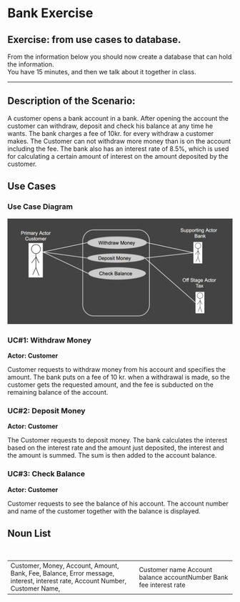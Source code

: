# Bank Exercise
## Exercise: from use cases to database.     
From the information below you should now create a database that can  hold the information.    
You have 15 minutes, and then we talk about it together in class. 

<hr>

## Description of the Scenario:
  
A customer opens a bank account in a bank.
After opening the account the customer can withdraw, deposit and check his balance at any time he wants. The bank charges a fee of 10kr. for every withdraw a customer makes. The Customer can not withdraw more money than is on the account including the fee. The bank also has an interest rate of 8.5%, which is used for calculating a certain amount of interest on the amount deposited by the customer.

## Use Cases

### Use Case Diagram

![](https://github.com/Dat17i/09_bank_exercise/blob/master/src/Screen%20Shot%202018-03-21%20at%2020.59.29.png)

### UC#1: Withdraw Money
**Actor: Customer**    

Customer requests to withdraw money from his account and specifies the amount. 
The bank puts on a fee of 10 kr. when a withdrawal is made, so the customer gets the requested amount, and the fee is subducted on the remaining balance of the account. 

### UC#2: Deposit Money
**Actor: Customer**   

The Customer requests to deposit money. The bank calculates the interest based on the interest rate and the amount just deposited, the interest and the amount is summed. The sum is then added to the account balance.

### UC#3: Check Balance
**Actor: Customer**    

Customer requests to see the balance of his account. 
The account number and name of the customer together with the balance is displayed.

## Noun List
<table>
  <tr>
    <td>
      Customer, Money, 
Account, Amount, 
Bank, Fee, Balance, 
Error message, 
interest, interest rate, Account Number, 
Customer Name,
    </td>
    <td>
      Customer    
         name    
    Account
      balance
	    accountNumber
    Bank
      fee
      interest rate
</td>
  </tr>
</table>
 





  
